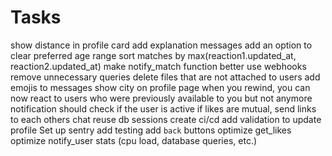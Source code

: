 # Tasks

show distance in profile card
add explanation messages
add an option to clear preferred age range
sort matches by max(reaction1.updated_at, reaction2.updated_at)
make notify_match function better
use webhooks
remove unnecessary queries
delete files that are not attached to users
add emojis to messages
show city on profile page
when you rewind, you can now react to users who were previously available to you but not anymore
notification should check if the user is active
if likes are mutual, send links to each others chat
reuse db sessions
create ci/cd
add validation to update profile
Set up sentry
add testing
add `back` buttons
optimize get_likes
optimize notify_user
stats (cpu load, database queries, etc.)
